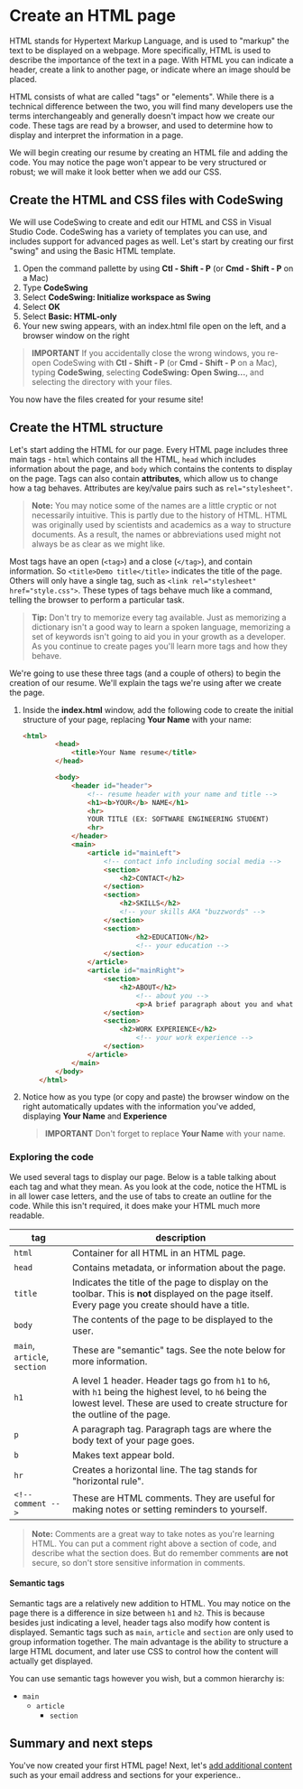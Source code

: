 # Create an HTML page

HTML stands for Hypertext Markup Language, and is used to "markup" the text to be displayed on a webpage. More specifically, HTML is used to describe the importance of the text in a page. With HTML you can indicate a header, create a link to another page, or indicate where an image should be placed.

HTML consists of what are called "tags" or "elements". While there is a technical difference between the two, you will find many developers use the terms interchangeably and generally doesn't impact how we create our code. These tags are read by a browser, and used to determine how to display and interpret the information in a page.

We will begin creating our resume by creating an HTML file and adding the code. You may notice the page won't appear to be very structured or robust; we will make it look better when we add our CSS.

## Create the HTML and CSS files with CodeSwing

We will use CodeSwing to create and edit our HTML and CSS in Visual Studio Code. CodeSwing has a variety of templates you can use, and includes support for advanced pages as well. Let's start by creating our first "swing" and using the Basic HTML template.

1. Open the command pallette by using **Ctl - Shift - P** (or **Cmd - Shift - P** on a Mac)
1. Type **CodeSwing**
1. Select **CodeSwing: Initialize workspace as Swing**
1. Select **OK**
1. Select **Basic: HTML-only**
1. Your new swing appears, with an index.html file open on the left, and a browser window on the right

> **IMPORTANT** If you accidentally close the wrong windows, you re-open CodeSwing with **Ctl - Shift - P** (or **Cmd - Shift - P** on a Mac), typing **CodeSwing**, selecting **CodeSwing: Open Swing...**, and selecting the directory with your files.

You now have the files created for your resume site!

## Create the HTML structure

Let's start adding the HTML for our page. Every HTML page includes three main tags - `html` which contains all the HTML, `head` which includes information about the page, and `body` which contains the contents to display on the page. Tags can also contain **attributes**, which allow us to change how a tag behaves. Attributes are key/value pairs such as `rel="stylesheet"`.

> **Note:** You may notice some of the names are a little cryptic or not necessarily intuitive. This is partly due to the history of HTML. HTML was originally used by scientists and academics as a way to structure documents. As a result, the names or abbreviations used might not always be as clear as we might like.

Most tags have an open (`<tag>`) and a close (`</tag>`), and contain information. So `<title>Demo title</title>` indicates the title of the page. Others will only have a single tag, such as `<link rel="stylesheet" href="style.css">`. These types of tags behave much like a command, telling the browser to perform a particular task.

> **Tip:** Don't try to memorize every tag available. Just as memorizing a dictionary isn't a good way to learn a spoken language, memorizing a set of keywords isn't going to aid you in your growth as a developer. As you continue to create pages you'll learn more tags and how they behave.

We're going to use these three tags (and a couple of others) to begin the creation of our resume. We'll explain the tags we're using after we create the page.

1. Inside the **index.html** window, add the following code to create the initial structure of your page, replacing **Your Name** with your name:

    ```html
    <html>
			<head>
				<title>Your Name resume</title>
			</head>

			<body>
				<header id="header">
					<!-- resume header with your name and title -->
					<h1><b>YOUR</b> NAME</h1>
					<hr>
					YOUR TITLE (EX: SOFTWARE ENGINEERING STUDENT)
					<hr>
				</header>
				<main>
					<article id="mainLeft">
						<!-- contact info including social media -->
						<section>
							<h2>CONTACT</h2>
						</section>
						<section>
							<h2>SKILLS</h2>
							<!-- your skills AKA "buzzwords" -->
						</section>
						<section>
								<h2>EDUCATION</h2>
								<!-- your education -->
						</section>            
					</article>
					<article id="mainRight">
						<section>
							<h2>ABOUT</h2>
								<!-- about you -->
								<p>A brief paragraph about you and what kind of job/company you are looking to work for.</p>
						</section>
						<section>
							<h2>WORK EXPERIENCE</h2>
								<!-- your work experience -->
						</section>
					</article>
				</main>
			</body>
		</html>
    ```

1. Notice how as you type (or copy and paste) the browser window on the right automatically updates with the information you've added, displaying **Your Name** and **Experience**

    > **IMPORTANT** Don't forget to replace **Your Name** with your name.

### Exploring the code

We used several tags to display our page. Below is a table talking about each tag and what they mean. As you look at the code, notice the HTML is in all lower case letters, and the use of tabs to create an outline for the code. While this isn't required, it does make your HTML much more readable.

| tag                          | description                                                                                                                                                                                                      |
| ---------------------------- | ---------------------------------------------------------------------------------------------------------------------------------------------------------------------------------------------------------------- |
| `html`                       | Container for all HTML in an HTML page.                                                                                                                                                                          |
| `head`                       | Contains metadata, or information about the page.                                                                                                                                                                |
| `title`                      | Indicates the title of the page to display on the toolbar. This is **not** displayed on the page itself. Every page you create should have a title.                                                              |
| `body`                       | The contents of the page to be displayed to the user.                                                                                                                                                            |
| `main`, `article`, `section` | These are "semantic" tags. See the note below for more information.                                                                                                                                              |
| `h1`                         | A level 1 header. Header tags go from `h1` to `h6`, with `h1` being the highest level, to `h6` being the lowest level. These are used to create structure for the outline of the page. |
| `p` | A paragraph tag. Paragraph tags are where the body text of your page goes.
| `b` | Makes text appear bold.
| `hr` | Creates a horizontal line. The tag stands for "horizontal rule".
| `<!-- comment -->` | These are HTML comments. They are useful for making notes or setting reminders to yourself.

> **Note:** Comments are a great way to take notes as you're learning HTML. You can put a comment right above a section of code, and describe what the section does. But do remember comments **are not** secure, so don't store sensitive information in comments.

#### Semantic tags

Semantic tags are a relatively new addition to HTML. You may notice on the page there is a difference in size between `h1` and `h2`. This is because besides just indicating a level, header tags also modify how content is displayed. Semantic tags such as `main`, `article` and `section` are only used to group information together. The main advantage is the ability to structure a large HTML document, and later use CSS to control how the content will actually get displayed.

You can use semantic tags however you wish, but a common hierarchy is:

- `main`
    - `article`
        - `section`

## Summary and next steps

You've now created your first HTML page! Next, let's [add additional content](./2-add-content.md) such as your email address and sections for your experience..
